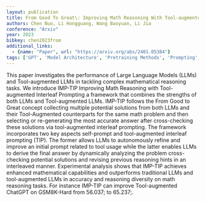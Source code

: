```yaml
---
layout: publication
title: From Good To Great\: Improving Math Reasoning With Tool-augmented Interleaf Prompting
authors: Chen Nuo, Li Hongguang, Wang Baoyuan, Li Jia
conference: "Arxiv"
year: 2023
bibkey: chen2023from
additional_links:
  - {name: "Paper", url: "https://arxiv.org/abs/2401.05384"}
tags: ['GPT', 'Model Architecture', 'Pretraining Methods', 'Prompting', 'Reinforcement Learning', 'Tools']
---
```

This paper investigates the performance of Large Language Models (LLMs) and Tool-augmented LLMs in tackling complex mathematical reasoning tasks. We introduce IMP-TIP Improving Math Reasoning with Tool-augmented Interleaf Prompting a framework that combines the strengths of both LLMs and Tool-augmented LLMs. IMP-TIP follows the From Good to Great concept collecting multiple potential solutions from both LLMs and their Tool-Augmented counterparts for the same math problem and then selecting or re-generating the most accurate answer after cross-checking these solutions via tool-augmented interleaf prompting. The framework incorporates two key aspects self-prompt and tool-augmented interleaf prompting (TIP). The former allows LLMs to autonomously refine and improve an initial prompt related to tool usage while the latter enables LLMs to derive the final answer by dynamically analyzing the problem cross-checking potential solutions and revising previous reasoning hints in an interleaved manner. Experimental analysis shows that IMP-TIP achieves enhanced mathematical capabilities and outperforms traditional LLMs and tool-augmented LLMs in accuracy and reasoning diversity on math reasoning tasks. For instance IMP-TIP can improve Tool-augmented ChatGPT on GSM8K-Hard from 56.037; to 65.237;.
